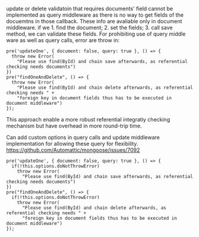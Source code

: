 update or delete validatoin that requires documents' field cannot be implemented as query middleware
as there is no way to get fields of the docuemtns in those callback.
These info are avaliable only in document middleware.
if we 1. find the document; 2. set the fields; 3. call save method, we can validate these fields.
For prohibiting use of query middle ware as well as query calls, error are throw in: 
```
pre('updateOne', { document: false, query: true }, () => {
  throw new Error(
    "Please use find(ById) and chain save afterwards, as referential checking needs documents")
})
pre("findOneAndDelete", () => {
  throw new Error(
    "Please use find(ById) and chain delete afterwards, as referential checking needs " +
    "foreign key in document fields thus has to be executed in document middleware")
});
``` 
This approach enable a more robust referential integratiy checking mechanism but have overhead in more round-trip time.

Can add custom options in query calls and update middleware implementation for allowing these query for flexibility.
https://github.com/Automattic/mongoose/issues/7092
```
pre('updateOne', { document: false, query: true }, () => {
  if(!this.options.doNotThrowError)
    throw new Error(
      "Please use find(ById) and chain save afterwards, as referential checking needs documents")
})
pre("findOneAndDelete", () => {
  if(!this.options.doNotThrowError)
    throw new Error(
      "Please use find(ById) and chain delete afterwards, as referential checking needs " +
      "foreign key in document fields thus has to be executed in document middleware")
});
``` 
